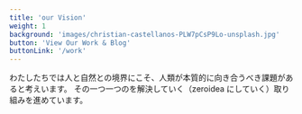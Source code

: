 ```yaml
---
title: 'our Vision'
weight: 1
background: 'images/christian-castellanos-PLW7pCsP9Lo-unsplash.jpg'
button: 'View Our Work & Blog'
buttonLink: '/work'
---
```



わたしたちでは人と自然との境界にこそ、人類が本質的に向き合うべき課題があると考えいます。
その一つ一つのを解決していく（zeroidea にしていく）取り組みを進めています。

